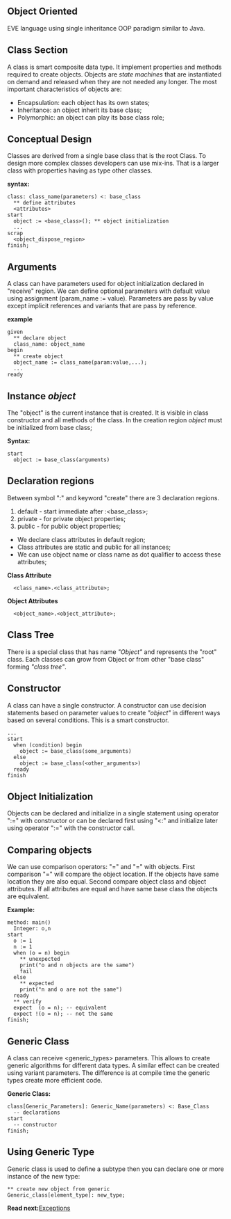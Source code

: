 ## Object Oriented

EVE language using single inheritance OOP paradigm similar to Java.
 
## Class Section

A class is smart composite data type. It implement properties and methods required to create objects. Objects are _state machines_ that are instantiated on demand and released when they are not needed any longer. The most important characteristics of objects are:

* Encapsulation: each object has its own states;
* Inheritance: an object inherit its base class;
* Polymorphic: an object can play its base class role;

## Conceptual Design
Classes are derived from a single base class that is the root Class. To design more complex classes developers can use mix-ins. That is a larger class with properties having as type other classes. 

**syntax:**
```
class: class_name(parameters) <: base_class
  ** define attributes
  <attributes>
start
  object := <base_class>(); ** object initialization  
  ... 
scrap
  <object_dispose_region> 
finish;
```

## Arguments
A class can have parameters used for object initialization declared in "receive" region. We can define optional parameters with default value using assignment (param_name := value). Parameters are pass by value except implicit references and variants that are pass by reference.

**example**
```
given
  ** declare object
  class_name: object_name
begin
  ** create object 
  object_name := class_name(param:value,...);
  ...
ready
```

## Instance _object_
The "object" is the current instance that is created.  It is visible in class constructor and all methods of the class. In the creation region _object_ must be initialized from base class;

**Syntax:**
```
start
  object := base_class(arguments)
```

## Declaration regions
Between symbol ":" and keyword "create" there are 3 declaration regions. 

1. default - start immediate after :<base_class>; 
1. private - for private object properties;
1. public  - for public object properties;

* We declare class attributes in default region;
* Class attributes are static and public for all instances;
* We can use object name or class name as dot qualifier to access these attributes;

**Class Attribute**
```
  <class_name>.<class_attribute>;
```

**Object Attributes**
```
  <object_name>.<object_attribute>;
```

## Class Tree
There is a special class that has name _"Object"_ and represents the "root" class. Each classes can grow from Object or from other "base class" forming _"class tree"_.

## Constructor
A class can have a single constructor. A constructor can use decision statements based on parameter values to create _"object"_ in different ways based on several conditions. This is a smart constructor.

```
...
start
  when (condition) begin
    object := base_class(some_arguments)
  else
    object := base_class(<other_arguments>)
  ready
finish
```

## Object Initialization
Objects can be declared and initialize in a single statement using operator ":=" with constructor or can be declared first using "<:" and initialize later using operator ":=" with the constructor call. 

## Comparing objects
We can use comparison operators: "=" and "=" with objects. First comparison "=" will compare the object location. If the objects have same location they are also equal. Second compare object class and object attributes. If all attributes are equal and have same base class the objects are equivalent.

**Example:**
```
method: main()
  Integer: o,n
start  
  o := 1
  n := 1 
  when (o = n) begin
    ** unexpected
    print("o and n objects are the same") 
    fail
  else
    ** expected
    print("n and o are not the same") 
  ready
  ** verify
  expect  (o = n); -- equivalent  
  expect !(o = n); -- not the same 
finish;
```

## Generic Class

A class can receive <generic_types> parameters. This allows to create generic algorithms for different data types. A similar effect can be created using variant parameters. The difference is at compile time the generic types create more efficient code.

**Generic Class:**
```
class[Generic_Parameters]: Generic_Name(parameters) <: Base_Class
  -- declarations
start
  -- constructor
finish;
```

## Using Generic Type
Generic class is used to define a subtype then you can declare one or more instance of the new type:

```
** create new object from generic
Generic_class[element_type]: new_type;

```

**Read next:**[Exceptions](exceptions.md)